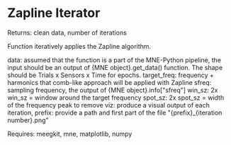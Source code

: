 # Zapline Iterator

Returns: clean data, number of iterations

Function iteratively applies the Zapline algorithm.

data: assumed that the function is a part of the MNE-Python pipeline,
the input should be an output of {MNE object}.get_data() function. The shape 
should be Trials x Sensors x Time for epochs.
target_freq: frequency + harmonics that comb-like approach will be applied
with Zapline
sfreq: sampling frequency, the output of {MNE object}.info["sfreq"]
win_sz: 2x win_sz = window around the target frequency
spot_sz: 2x spot_sz = width of the frequency peak to remove
viz: produce a visual output of each iteration,
prefix: provide a path and first part of the file 
"{prefix}_{iteration number}.png"

Requires: meegkit, mne, matplotlib, numpy